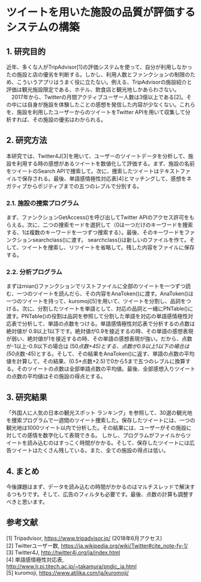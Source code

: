 # ツイートを用いた施設の品質が評価するシステムの構築
## 1.	研究目的
近年、多くな人がTripAdvisor[1]の評価システムを使って、自分が利用しなかったの施設と店の優劣を判断する。しかし、利用人数とファンクションの制限のため、こういうアプリはうまく役に立たない。例える、TripAdvisorの施設紹介と評価は観光施設限定である、ホテル、飲食店と観光地しかあらわさない。
　2017年から、Twitterの月間アクティブユーザー人数は3億以上である[2]。その中には自身が施設を体験したことの感想を発信した内容が少なくない。これらを、施設を利用したユーザーからのツイートをTwitter APIを用いて収集して分析すれば、その施設の優劣はわかられる。
## 2.	研究方法
本研究では、Twitter4J[3]を用いて、ユーザーのツイートデータを分析して、施設を利用する時の感想があるツイートを数値化して評価する。まず、施設の名前をツイートのSearch APIで捜索して。次に、捜索したツイートはテキストファイルで保存される。最後、単語感情極性対応表[4]とマッチングして、感想をネガティブからポジティブまでの五つのレブルで分別する。
### 2.1.	施設の捜索プログラム
まず、ファンクションGetAccess()を呼び出してTwitter APIのアクセス許可をもらえる。次に、二つの捜索モードを選択して（0は一つだけのキーワードを捜索する、1は複数のキーワードを一つずつ捜索する）。最後、そのキーワードをファンクションsearchclass()に渡す。
searchclass()は新しいのファイルを作て。そして、ツイートを捜索し、リツイートを省略して。残した内容をファイルに保存する。
### 2.2.	分析プログラム
まずはｍian()ファンクションでリストファイルに全部のツイートを一つずつ読む、一つのツイートを読んだら、その内容をAnaToken()に渡す。AnaToken()は一つのツイートを持って、kuromoji[5]を用いて、ツイートを分割し、品詞をつける。次に、分割したツイートを単語として、対応の品詞と一緒にPNTable()に渡す。PNTable()の役割は品詞を参照して分割した単語を対応の単語感情極性対応表で分析して、単語の点数をつける。単語感情極性対応表で分析するの点数は絶対値が 0.9以上1以下です。絶対値が0.9を接近するの時、その単語の感想表現が弱い、絶対値が1を接近するの時、その単語の感想表現が強い。だから、点数が-1以上-0.9以下の場合は (50*点数+45)とする、点数が0.9以上1以下の場合は (50*点数-45)とする。そして、その結果をAnaToken()に返す、単語の点数の平均値を計算して、その結果、(0.5*点数+2.5)で0から5まで五つのレブルに換算する。そのツイートの点数は全部単語点数の平均値。最後、全部感想入りツイートの点数の平均値はその施設の得点とする。
## 3.	研究結果
「外国人に人気の日本の観光スポット ランキング」を参照して、30選の観光地を捜索プログラムで一週間のツイート捜索した。保存したツイートには、一つの観光地は1000ツイート以内で分析した。その結果には、ユーザーがその施設に対しての感情を数字化して表現できる。
 しかし、プログラムがファイルからツイートを読み込むのはすっこく時間がかかる。そして、保存したツイートには広告ツイートはたくさん残している。また、全ての施設の得点は低い。
## 4.	まとめ
今後課題はまず、データを読み込むの時間がかかるのはマルチスレッドで解決するつもりです。そして、広告のフィルタも必要です。最後、点数の計算も調整すべきと思います。
## 参考文献
[1] Tripadvisor, https://www.tripadvisor.jp/ (2018年6月アクセス)<br/>
[2] Twitterユーザー数, https://ja.wikipedia.org/wiki/Twitter#cite_note-fy-1/<br/>
[3] Twitter4J, http://twitter4j.org/ja/index.html<br/>
[4] 単語感情極性対応表, http://www.lr.pi.titech.ac.jp/~takamura/pndic_ja.html<br/>
[5] kuromoji, https://www.atilika.com/ja/kuromoji/<br/>
